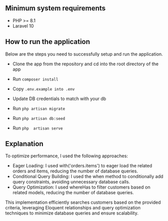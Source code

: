 
## Minimum system requirements

- PHP >= 8.1
- Laravel 10

## How to run the application
Below are the steps you need to successfully setup and run the application.

- Clone the app from the repository and cd into the root directory of the app

- Run `composer install`
- Copy `.env.example into .env`
- Update DB credentials to match with your db
- Run `php artisan migrate`
- Run  `php artisan db:seed` 
- Run `php  artisan serve`



## Explanation
 To optimize performance, I used the following approaches:
 - Eager Loading: I used with('orders.items') to eager load the related orders and items, reducing the number of database queries.
 - Conditional Query Building: I used the when method to conditionally add query constraints, avoiding unnecessary database calls.
 - Query Optimization: I used whereHas to filter customers based on related models, reducing the number of database queries.


 This implementation efficiently searches customers based on the provided criteria, leveraging Eloquent relationships and query optimization techniques to minimize database queries and ensure scalability.